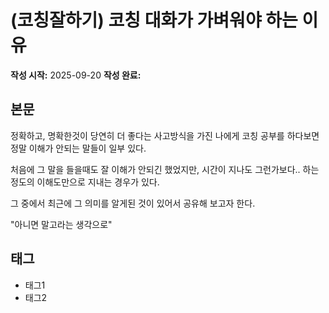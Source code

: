 # (코칭잘하기) 코칭 대화가 가벼워야 하는 이유

**작성 시작:** 2025-09-20
**작성 완료:** 

## 본문

정확하고, 명확한것이 당연히 더 좋다는 사고방식을 가진 나에게 코칭 공부를 하다보면 정말 이해가 안되는 말들이 일부 있다. 

처음에 그 말을 들을때도 잘 이해가 안되긴 했었지만, 시간이 지나도 그런가보다.. 하는 정도의 이해도만으로 지내는 경우가 있다.

그 중에서 최근에 그 의미를 알게된 것이 있어서 공유해 보고자 한다.




"아니면 말고라는 생각으로"

## 태그
- 태그1
- 태그2